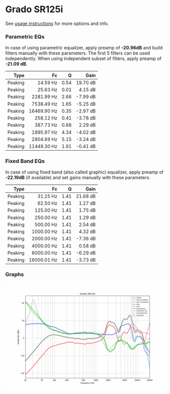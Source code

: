 # Grado SR125i
See [usage instructions](https://github.com/jaakkopasanen/AutoEq#usage) for more options and info.

### Parametric EQs
In case of using parametric equalizer, apply preamp of **-20.96dB** and build filters manually
with these parameters. The first 5 filters can be used independently.
When using independent subset of filters, apply preamp of **-21.09 dB**.

| Type    | Fc          |    Q | Gain     |
|--------:|------------:|-----:|---------:|
| Peaking | 14.59 Hz    | 0.54 | 19.70 dB |
| Peaking | 25.63 Hz    | 0.01 | 4.15 dB  |
| Peaking | 2281.99 Hz  | 2.66 | -7.99 dB |
| Peaking | 7538.49 Hz  | 1.65 | -5.25 dB |
| Peaking | 16469.90 Hz | 0.35 | -2.97 dB |
| Peaking | 258.12 Hz   | 0.41 | -3.78 dB |
| Peaking | 387.73 Hz   | 0.68 | 2.29 dB  |
| Peaking | 1895.97 Hz  | 4.34 | -4.02 dB |
| Peaking | 2804.69 Hz  | 5.15 | -3.24 dB |
| Peaking | 11449.30 Hz | 1.91 | -0.41 dB |

### Fixed Band EQs
In case of using fixed band (also called graphic) equalizer, apply preamp of **-22.19dB**
(if available) and set gains manually with these parameters.

| Type    | Fc          |    Q | Gain     |
|--------:|------------:|-----:|---------:|
| Peaking | 31.25 Hz    | 1.41 | 21.68 dB |
| Peaking | 62.50 Hz    | 1.41 | 1.27 dB  |
| Peaking | 125.00 Hz   | 1.41 | 1.75 dB  |
| Peaking | 250.00 Hz   | 1.41 | 1.29 dB  |
| Peaking | 500.00 Hz   | 1.41 | 2.54 dB  |
| Peaking | 1000.00 Hz  | 1.41 | 4.32 dB  |
| Peaking | 2000.00 Hz  | 1.41 | -7.36 dB |
| Peaking | 4000.00 Hz  | 1.41 | 0.58 dB  |
| Peaking | 8000.00 Hz  | 1.41 | -6.29 dB |
| Peaking | 16000.01 Hz | 1.41 | -3.73 dB |

### Graphs
![](./Grado%20SR125i.png)